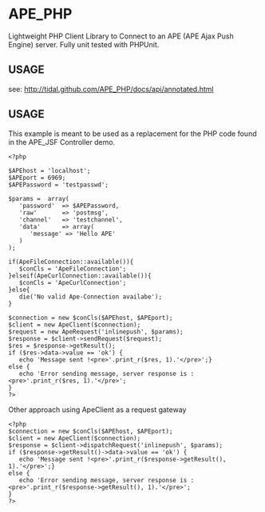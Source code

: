 APE_PHP
==============

Lightweight PHP Client Library to Connect to an APE (APE Ajax Push Engine) server.
Fully unit tested with PHPUnit.

USAGE
------------------------
see:
http://tidal.github.com/APE_PHP/docs/api/annotated.html

USAGE
------------------------

This example is meant to be used as a replacement for the PHP code
found in the APE_JSF Controller demo.

    <?php

    $APEhost = 'localhost';
    $APEport = 6969;
    $APEPassword = 'testpasswd';

    $params =  array( 
       'password'  => $APEPassword, 
       'raw'       => 'postmsg', 
       'channel'   => 'testchannel', 
       'data'      => array( 
          'message' => 'Hello APE' 
       ) 
    );

    if(ApeFileConnection::available()){
       $conCls = 'ApeFileConnection';
    }elseif(ApeCurlConnection::available()){
       $conCls = 'ApeCurlConnection';
    }else{
       die('No valid Ape-Connection availabe');	
    }

    $connection = new $conCls($APEhost, $APEport);
    $client = new ApeClient($connection);
    $request = new ApeRequest('inlinepush', $params);
    $response = $client->sendRequest($request);
    $res = $response->getResult();
    if ($res->data->value == 'ok') {
       echo 'Message sent !<pre>'.print_r($res, 1).'</pre>';}
    else {
       echo 'Error sending message, server response is : <pre>'.print_r($res, 1).'</pre>';
    }
    ?>

Other approach using ApeClient as a request gateway

    <?php
    $connection = new $conCls($APEhost, $APEport);
    $client = new ApeClient($connection);
    $response = $client->dispatchRequest('inlinepush', $params);
    if ($response->getResult()->data->value == 'ok') {
       echo 'Message sent !<pre>'.print_r($response->getResult(), 1).'</pre>';}
    else {
       echo 'Error sending message, server response is : <pre>'.print_r($response->getResult(), 1).'</pre>';
    }
    ?>
